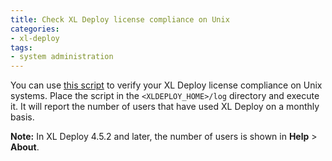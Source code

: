 ```yaml
---
title: Check XL Deploy license compliance on Unix
categories:
- xl-deploy
tags:
- system administration
---
```


You can use [this script](/sample-scripts/license-compliance) to verify your XL Deploy license compliance on Unix systems. Place the script in the `<XLDEPLOY_HOME>/log` directory and execute it. It will report the number of users that have used XL Deploy on a monthly basis.

**Note:** In XL Deploy 4.5.2 and later, the number of users is shown in **Help** > **About**.
